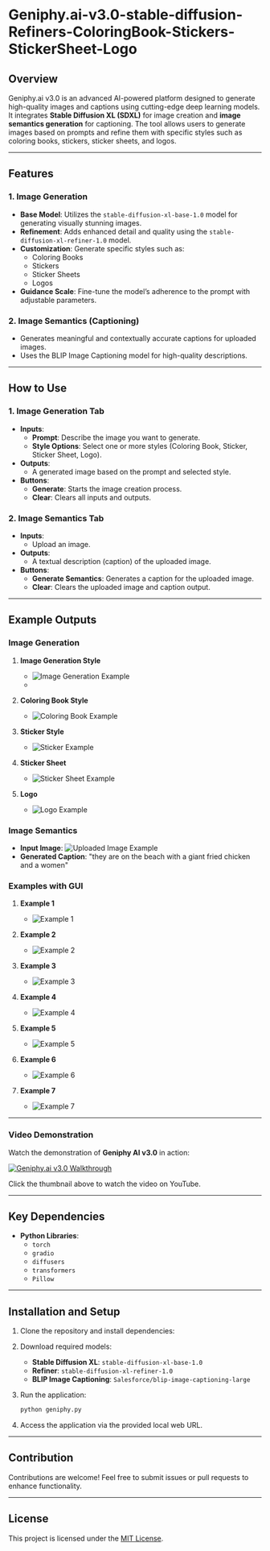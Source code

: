 # Geniphy.ai-v3.0-stable-diffusion-Refiners-ColoringBook-Stickers-StickerSheet-Logo

## Overview

Geniphy.ai v3.0 is an advanced AI-powered platform designed to generate high-quality images and captions using cutting-edge deep learning models. It integrates **Stable Diffusion XL (SDXL)** for image creation and **image semantics generation** for captioning. The tool allows users to generate images based on prompts and refine them with specific styles such as coloring books, stickers, sticker sheets, and logos.

---

## Features

### 1. **Image Generation**
- **Base Model**: Utilizes the `stable-diffusion-xl-base-1.0` model for generating visually stunning images.
- **Refinement**: Adds enhanced detail and quality using the `stable-diffusion-xl-refiner-1.0` model.
- **Customization**: Generate specific styles such as:
  - Coloring Books
  - Stickers
  - Sticker Sheets
  - Logos
- **Guidance Scale**: Fine-tune the model’s adherence to the prompt with adjustable parameters.

### 2. **Image Semantics (Captioning)**
- Generates meaningful and contextually accurate captions for uploaded images.
- Uses the BLIP Image Captioning model for high-quality descriptions.

---

## How to Use

### **1. Image Generation Tab**
- **Inputs**:
  - **Prompt**: Describe the image you want to generate.
  - **Style Options**: Select one or more styles (Coloring Book, Sticker, Sticker Sheet, Logo).
- **Outputs**:
  - A generated image based on the prompt and selected style.
- **Buttons**:
  - **Generate**: Starts the image creation process.
  - **Clear**: Clears all inputs and outputs.

### **2. Image Semantics Tab**
- **Inputs**:
  - Upload an image.
- **Outputs**:
  - A textual description (caption) of the uploaded image.
- **Buttons**:
  - **Generate Semantics**: Generates a caption for the uploaded image.
  - **Clear**: Clears the uploaded image and caption output.

---

## Example Outputs

### Image Generation

1. **Image Generation Style**
   - ![Image Generation Example](https://github.com/ajay197/Geniphy.ai-v3.0-stable-diffusion-Refiners-ColoringBook-Stickers-StickerSheet-Logo-ImageSemantics/blob/4093caeac3e752262325400bb8c7c0e4a7f7c637/Geniphy.ai%20v3.0%20outputs/image%20(13).webp)
   - 
2. **Coloring Book Style**
   - ![Coloring Book Example](https://github.com/ajay197/Geniphy.ai-v3.0-stable-diffusion-Refiners-ColoringBook-Stickers-StickerSheet-Logo-ImageSemantics/blob/4093caeac3e752262325400bb8c7c0e4a7f7c637/Geniphy.ai%20v3.0%20outputs/image%20(14).webp)

3. **Sticker Style**
   - ![Sticker Example](https://github.com/ajay197/Geniphy.ai-v3.0-stable-diffusion-Refiners-ColoringBook-Stickers-StickerSheet-Logo-ImageSemantics/blob/4093caeac3e752262325400bb8c7c0e4a7f7c637/Geniphy.ai%20v3.0%20outputs/image%20(15).webp)

4. **Sticker Sheet**
   - ![Sticker Sheet Example](https://github.com/ajay197/Geniphy.ai-v3.0-stable-diffusion-Refiners-ColoringBook-Stickers-StickerSheet-Logo-ImageSemantics/blob/4093caeac3e752262325400bb8c7c0e4a7f7c637/Geniphy.ai%20v3.0%20outputs/image%20(16).webp)

5. **Logo**
   - ![Logo Example](https://github.com/ajay197/Geniphy.ai-v3.0-stable-diffusion-Refiners-ColoringBook-Stickers-StickerSheet-Logo-ImageSemantics/blob/4093caeac3e752262325400bb8c7c0e4a7f7c637/Geniphy.ai%20v3.0%20outputs/image%20(17).webp)

### Image Semantics
- **Input Image**: ![Uploaded Image Example](https://github.com/ajay197/Geniphy.ai-v3.0-stable-diffusion-Refiners-ColoringBook-Stickers-StickerSheet-Logo-ImageSemantics/blob/4093caeac3e752262325400bb8c7c0e4a7f7c637/Geniphy.ai%20v3.0%20outputs/Screenshot6.png)
- **Generated Caption**: "they are on the beach with a giant fried chicken and a women"



### Examples with GUI

1. **Example 1**
   - ![Example 1](https://github.com/ajay197/Geniphy.ai-v3.0-stable-diffusion-Refiners-ColoringBook-Stickers-StickerSheet-Logo-ImageSemantics/blob/f9870ad4934c5f2c10bdf1045b1ce82552658f41/Geniphy.ai%20v3.0%20outputs/Screenshot1.png)
     
2. **Example 2**
   - ![Example 2](https://github.com/ajay197/Geniphy.ai-v3.0-stable-diffusion-Refiners-ColoringBook-Stickers-StickerSheet-Logo-ImageSemantics/blob/f9870ad4934c5f2c10bdf1045b1ce82552658f41/Geniphy.ai%20v3.0%20outputs/Screenshot2.png)

3. **Example 3**
   - ![Example 3](https://github.com/ajay197/Geniphy.ai-v3.0-stable-diffusion-Refiners-ColoringBook-Stickers-StickerSheet-Logo-ImageSemantics/blob/f9870ad4934c5f2c10bdf1045b1ce82552658f41/Geniphy.ai%20v3.0%20outputs/Screenshot3.png)

4. **Example 4**
   - ![Example 4](https://github.com/ajay197/Geniphy.ai-v3.0-stable-diffusion-Refiners-ColoringBook-Stickers-StickerSheet-Logo-ImageSemantics/blob/f9870ad4934c5f2c10bdf1045b1ce82552658f41/Geniphy.ai%20v3.0%20outputs/Screenshot4.png)
     
5. **Example 5**
   - ![Example 5](https://github.com/ajay197/Geniphy.ai-v3.0-stable-diffusion-Refiners-ColoringBook-Stickers-StickerSheet-Logo-ImageSemantics/blob/f9870ad4934c5f2c10bdf1045b1ce82552658f41/Geniphy.ai%20v3.0%20outputs/Screenshot5.png)

6. **Example 6**
   - ![Example 6](https://github.com/ajay197/Geniphy.ai-v3.0-stable-diffusion-Refiners-ColoringBook-Stickers-StickerSheet-Logo-ImageSemantics/blob/f9870ad4934c5f2c10bdf1045b1ce82552658f41/Geniphy.ai%20v3.0%20outputs/Screenshot6.png)
  
7. **Example 7**
   - ![Example 7](https://github.com/ajay197/Geniphy.ai-v3.0-stable-diffusion-Refiners-ColoringBook-Stickers-StickerSheet-Logo-ImageSemantics/blob/f9870ad4934c5f2c10bdf1045b1ce82552658f41/Geniphy.ai%20v3.0%20outputs/Screenshot7.png)
      
---

### Video Demonstration

Watch the demonstration of **Geniphy AI v3.0** in action:

[![Geniphy.ai v3.0 Walkthrough](https://img.youtube.com/vi/ELMCeGX_f1U/0.jpg)](https://www.youtube.com/watch?v=ELMCeGX_f1U)

Click the thumbnail above to watch the video on YouTube.

---

## Key Dependencies
- **Python Libraries**:
  - `torch`
  - `gradio`
  - `diffusers`
  - `transformers`
  - `Pillow`

---

## Installation and Setup
1. Clone the repository and install dependencies:

2. Download required models:
   - **Stable Diffusion XL**: `stable-diffusion-xl-base-1.0`
   - **Refiner**: `stable-diffusion-xl-refiner-1.0`
   - **BLIP Image Captioning**: `Salesforce/blip-image-captioning-large`

3. Run the application:
   ```bash
   python geniphy.py
   ```

4. Access the application via the provided local web URL.

---

## Contribution
Contributions are welcome! Feel free to submit issues or pull requests to enhance functionality.

---

## License
This project is licensed under the [MIT License](LICENSE).
